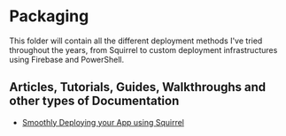 # Packaging
This folder will contain all the different deployment methods I've tried throughout the years, from Squirrel to custom deployment infrastructures using Firebase and PowerShell.

## Articles, Tutorials, Guides, Walkthroughs and other types of Documentation
- [Smoothly Deploying your App using Squirrel](https://tmp.lnk/)
